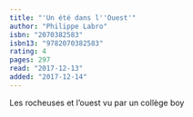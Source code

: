 ```yaml
---
title: "'Un été dans l''Ouest'"
author: "Philippe Labro"
isbn: "2070382583"
isbn13: "9782070382583"
rating: 4
pages: 297
read: "2017-12-13"
added: "2017-12-14"
---
```

Les rocheuses et l’ouest vu par un collège boy
